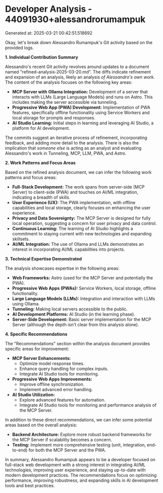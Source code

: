 # Developer Analysis - 44091930+alessandrorumampuk
Generated at: 2025-03-21 00:42:51.518692

Okay, let's break down Alessandro Rumampuk's Git activity based on the provided logs.

**1. Individual Contribution Summary**

Alessandro's recent Git activity revolves around updates to a document named "refined-analysis-2025-03-20.md". The diffs indicate refinement and expansion of an analysis, likely an analysis *of Alessandro's own work*. The content of the analysis focuses on the following key areas:

*   **MCP Server with Ollama Integration:**  Development of a server that interacts with LLMs (Large Language Models) and runs on Astro. This includes making the server accessible via tunneling.
*   **Progressive Web App (PWA) Development:** Implementation of PWA features, specifically offline functionality using Service Workers and local storage for prompts and responses.
*   **AI Studio Learning:** Initial steps in learning and leveraging AI Studio, a platform for AI development.

The commits suggest an iterative process of refinement, incorporating feedback, and adding more detail to the analysis. There is also the implication that *someone else* is acting as an analyst and evaluating Alessandro's work in Tunneling, MCP, LLM, PWA, and Astro.

**2. Work Patterns and Focus Areas**

Based on the refined analysis document, we can infer the following work patterns and focus areas:

*   **Full-Stack Development:** The work spans from server-side (MCP Server) to client-side (PWA) and touches on AI/ML integration, indicating a breadth of skills.
*   **User Experience (UX):** The PWA implementation, with offline capabilities and local storage, clearly focuses on enhancing the user experience.
*   **Privacy and Data Sovereignty:** The MCP Server is designed for fully local operation, suggesting a concern for user privacy and data control.
*   **Continuous Learning:**  The learning of AI Studio highlights a commitment to staying current with new technologies and expanding skillsets.
*   **AI/ML Integration:** The use of Ollama and LLMs demonstrates an interest in incorporating AI/ML capabilities into projects.

**3. Technical Expertise Demonstrated**

The analysis showcases expertise in the following areas:

*   **Web Frameworks:** Astro (used for the MCP Server and potentially the PWA).
*   **Progressive Web Apps (PWAs):** Service Workers, local storage, offline functionality.
*   **Large Language Models (LLMs):** Integration and interaction with LLMs using Ollama.
*   **Tunneling:** Making local servers accessible to the public.
*   **AI Development Platforms:** AI Studio (in the learning phase).
*   **Server-Side Development:** Basic server implementation for the MCP Server (although the depth isn't clear from this analysis alone).

**4. Specific Recommendations**

The "Recommendations" section within the analysis document provides specific areas for improvement:

*   **MCP Server Enhancements:**
    *   Optimize model response times.
    *   Enhance query handling for complex inputs.
    *   Integrate AI Studio tools for monitoring.
*   **Progressive Web Apps Improvements:**
    *   Improve offline synchronization.
    *   Implement advanced error handling.
*   **AI Studio Utilization:**
    *   Explore advanced features for automation.
    *   Integrate AI Studio tools for monitoring and performance analysis of the MCP Server.

In addition to these direct recommendations, we can infer some potential areas based on the overall analysis:

*   **Backend Architecture:** Explore more robust backend frameworks for the MCP Server if scalability becomes a concern.
*   **Testing:** Implement more comprehensive testing (unit, integration, end-to-end) for both the MCP Server and the PWA.

In summary, Alessandro Rumampuk appears to be a developer focused on full-stack web development with a strong interest in integrating AI/ML technologies, improving user experience, and staying up-to-date with modern development practices. The recommendations focus on optimizing performance, improving robustness, and expanding skills in AI development tools and best practices.
